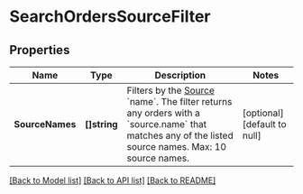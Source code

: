 # SearchOrdersSourceFilter

## Properties
Name | Type | Description | Notes
------------ | ------------- | ------------- | -------------
**SourceNames** | **[]string** | Filters by the [Source](https://developer.squareup.com/reference/square_2024-01-18/objects/OrderSource) &#x60;name&#x60;. The filter returns any orders with a &#x60;source.name&#x60; that matches any of the listed source names.  Max: 10 source names. | [optional] [default to null]

[[Back to Model list]](../README.md#documentation-for-models) [[Back to API list]](../README.md#documentation-for-api-endpoints) [[Back to README]](../README.md)

